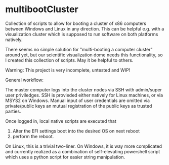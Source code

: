 # multibootCluster
Collection of scripts to allow for booting a cluster of x86 computers between Windows and Linux in any direction. This can be helpful e.g. with a visualization cluster which is supposed to run software on both platforms natively.

There seems no simple solution for "multi-booting a computer cluster" around yet, but our scientific visualization dome needs this functionality, so I created this collection of scripts. May it be helpful to others.

Warning: This project is very incomplete, untested and WIP!


General workflow:

The master computer logs into the cluster nodes via SSH with admin/super user priviledges.
SSH is provieded either natively for Linux machines, or via MSYS2 on Windows.
Manual input of user credentials are omitted via private/public keys an mutual registration of the public keys as trusted parties.

Once logged in, local native scripts are executed that 
1. Alter the EFI settings boot into the desired OS on next reboot
2. perform the reboot.

On Linux, this is a trivial two-liner.
On Windows, it is way more complicated and currently realized as a combination of self-elevating powershell script which uses a python script for easier string manipulation.
